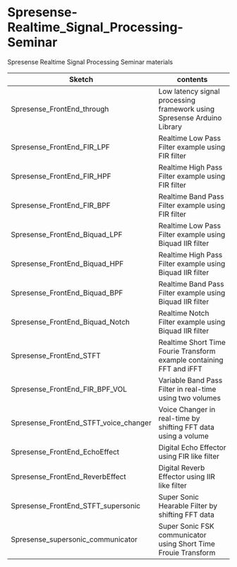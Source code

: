 # Spresense-Realtime_Signal_Processing-Seminar
Spresense Realtime Signal Processing Seminar materials

|Sketch|contents|
----|----
|Spresense_FrontEnd_through|Low latency signal processing framework using Spresense Arduino Library|
|Spresense_FrontEnd_FIR_LPF|Realtime Low Pass Filter example using FIR filter|
|Spresense_FrontEnd_FIR_HPF|Realtime High Pass Filter example using FIR filter|
|Spresense_FrontEnd_FIR_BPF|Realtime Band Pass Filter example using FIR filter|
|Spresense_FrontEnd_Biquad_LPF|Realtime Low Pass Filter example using Biquad IIR filter|
|Spresense_FrontEnd_Biquad_HPF|Realtime High Pass Filter example using Biquad IIR filter|
|Spresense_FrontEnd_Biquad_BPF|Realtime Band Pass Filter example using Biquad IIR filter|
|Spresense_FrontEnd_Biquad_Notch|Realtime Notch Filter example using Biquad IIR filter|
|Spresense_FrontEnd_STFT|Realtime Short Time Fourie Transform example containing FFT and iFFT|
|Spresense_FrontEnd_FIR_BPF_VOL|Variable Band Pass Filter in real-time using two volumes|
|Spresense_FrontEnd_STFT_voice_changer|Voice Changer in real-time by shifting FFT data using a volume|
|Spresense_FrontEnd_EchoEffect|Digital Echo Effector using FIR like filter|
|Spresense_FrontEnd_ReverbEffect|Digital Reverb Effector using IIR like filter|
|Spresense_FrontEnd_STFT_supersonic|Super Sonic Hearable Filter by shifting FFT data|
|Spresense_supersonic_communicator|Super Sonic FSK communicator using Short Time Frouie Transform|

